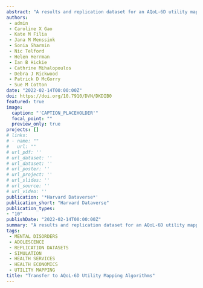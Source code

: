 ```yaml
---
abstract: "A results and replication dataset for an AQoL-6D utility mapping study. Contains model catalogues and model meta-data that can be used in conjunction with the youthu R package to predict AQoL-6D in clinical youth mental health samples."
authors:
 - admin
 - Caroline X Gao
 - Kate M Filia
 - Jana M Menssink
 - Sonia Sharmin
 - Nic Telford
 - Helen Herrman
 - Ian B Hickie
 - Cathrine Mihalopoulos
 - Debra J Rickwood
 - Patrick D McGorry
 - Sue M Cotton
date: "2022-02-14T00:00:00Z"
doi: https://doi.org/10.7910/DVN/DKDIB0
featured: true
image:
  caption: "'CAPTION_PLACEHOLDER'"
  focal_point: ""
  preview_only: true
projects: []
# links:
# - name: ""
#   url: ""
# url_pdf: ''
# url_dataset: ''
# url_dataset: ''
# url_poster: ''
# url_project: ''
# url_slides: ''
# url_source: ''
# url_video: '' 
publication: '*Harvard Dataverse*'
publication_short: "Harvard Dataverse"
publication_types:
- "10"
publishDate: "2022-02-14T00:00:00Z"
summary: "A results and replication dataset for an AQoL-6D utility mapping study.  Contains model catalogues and model meta-data that can be used in conjunction with the youthu R package to predict AQoL-6D in clinical youth mental health samples..."
tags:
 - MENTAL DISORDERS
 - ADOLESCENCE
 - REPLICATION DATASETS
 - SIMULATION
 - HEALTH SERVICES
 - HEALTH ECONOMICS
 - UTILITY MAPPING
title: "Transfer to AQoL-6D Utility Mapping Algorithms"
---
```

